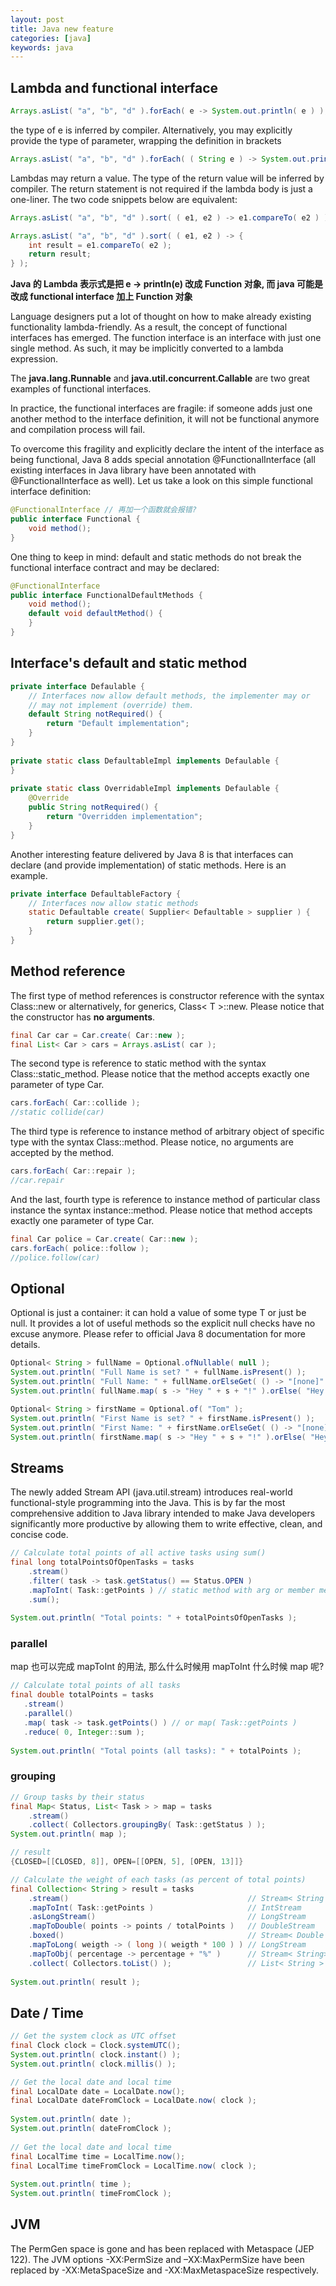 ```yaml
---
layout: post
title: Java new feature
categories: [java]
keywords: java
---
```


## Lambda and functional interface

```java
Arrays.asList( "a", "b", "d" ).forEach( e -> System.out.println( e ) );
```

the type of e is inferred by compiler. Alternatively, you may explicitly provide the 
type of parameter, wrapping the definition in brackets

```java
Arrays.asList( "a", "b", "d" ).forEach( ( String e ) -> System.out.println( e ) );
```

Lambdas may return a value. The type of the return value will be inferred by compiler. 
The return statement is not required if the lambda body is just a one-liner. The two code snippets below are equivalent:

```java
Arrays.asList( "a", "b", "d" ).sort( ( e1, e2 ) -> e1.compareTo( e2 ) );

Arrays.asList( "a", "b", "d" ).sort( ( e1, e2 ) -> {
    int result = e1.compareTo( e2 );
    return result;
} );
```

**Java 的 Lambda 表示式是把 e -> println(e) 改成 Function 对象, 而 java 可能是改成 functional interface 加上
Function 对象**

Language designers put a lot of thought on how to make already existing functionality lambda-friendly. 
As a result, the concept of functional interfaces has emerged. The function interface is an interface with 
just one single method. As such, it may be implicitly converted to a lambda expression.
 
The **java.lang.Runnable** and **java.util.concurrent.Callable** are two great examples of functional interfaces.

In practice, the functional interfaces are fragile: if someone adds just one another method to the interface definition, 
it will not be functional anymore and compilation process will fail.

To overcome this fragility and explicitly declare the intent of the interface as being functional, 
Java 8 adds special annotation @FunctionalInterface (all existing interfaces in Java library have 
been annotated with @FunctionalInterface as well). Let us take a look on this simple functional interface definition:

```java
@FunctionalInterface // 再加一个函数就会报错?
public interface Functional {
    void method();
} 
```

One thing to keep in mind: default and static methods do not break the functional interface contract and may be declared:

```java
@FunctionalInterface
public interface FunctionalDefaultMethods {
    void method();
    default void defaultMethod() {           
    }       
}
```

## Interface's default and static method

```java
private interface Defaulable {
    // Interfaces now allow default methods, the implementer may or 
    // may not implement (override) them.
    default String notRequired() { 
        return "Default implementation"; 
    }        
}
        
private static class DefaultableImpl implements Defaulable {
}
    
private static class OverridableImpl implements Defaulable {
    @Override
    public String notRequired() {
        return "Overridden implementation";
    }
}
```

Another interesting feature delivered by Java 8 is that interfaces can declare (and provide implementation) of 
static methods. Here is an example.

```java
private interface DefaultableFactory {
    // Interfaces now allow static methods
    static Defaultable create( Supplier< Defaultable > supplier ) {
        return supplier.get();
    }
}
```

## Method reference

The first type of method references is constructor reference with the syntax Class::new or alternatively, 
for generics, Class< T >::new. Please notice that the constructor has **no arguments**.

```java
final Car car = Car.create( Car::new );
final List< Car > cars = Arrays.asList( car );
```

The second type is reference to static method with the syntax Class::static_method. 
Please notice that the method accepts exactly one parameter of type Car.

```java
cars.forEach( Car::collide );
//static collide(car)
```

The third type is reference to instance method of arbitrary object of specific type with the syntax Class::method. Please notice, no arguments are accepted by the method.

```java
cars.forEach( Car::repair );
//car.repair
```

And the last, fourth type is reference to instance method of particular class instance the syntax instance::method. 
Please notice that method accepts exactly one parameter of type Car.

```java
final Car police = Car.create( Car::new );
cars.forEach( police::follow );
//police.follow(car)
```


## Optional

Optional is just a container: it can hold a value of some type T or just be null. It provides a 
lot of useful methods so the explicit null checks have no excuse anymore. Please refer to 
official Java 8 documentation for more details.

```java
Optional< String > fullName = Optional.ofNullable( null );
System.out.println( "Full Name is set? " + fullName.isPresent() );        
System.out.println( "Full Name: " + fullName.orElseGet( () -> "[none]" ) ); 
System.out.println( fullName.map( s -> "Hey " + s + "!" ).orElse( "Hey Stranger!" ) );

Optional< String > firstName = Optional.of( "Tom" );
System.out.println( "First Name is set? " + firstName.isPresent() );       
System.out.println( "First Name: " + firstName.orElseGet( () -> "[none]" ) );
System.out.println( firstName.map( s -> "Hey " + s + "!" ).orElse( "Hey Stranger!" ) );
```

## Streams

The newly added Stream API (java.util.stream) introduces real-world functional-style programming into 
the Java. This is by far the most comprehensive addition to Java library intended to make Java developers 
significantly more productive by allowing them to write effective, clean, and concise code.

```java
// Calculate total points of all active tasks using sum()
final long totalPointsOfOpenTasks = tasks
    .stream()
    .filter( task -> task.getStatus() == Status.OPEN )
    .mapToInt( Task::getPoints ) // static method with arg or member method without arg
    .sum();
        
System.out.println( "Total points: " + totalPointsOfOpenTasks );
```

### parallel

map 也可以完成 mapToInt 的用法, 那么什么时候用 mapToInt 什么时候 map 呢?

```java
// Calculate total points of all tasks
final double totalPoints = tasks
   .stream()
   .parallel()
   .map( task -> task.getPoints() ) // or map( Task::getPoints ) 
   .reduce( 0, Integer::sum );
    
System.out.println( "Total points (all tasks): " + totalPoints );
```

### grouping

```java
// Group tasks by their status
final Map< Status, List< Task > > map = tasks
    .stream()
    .collect( Collectors.groupingBy( Task::getStatus ) );
System.out.println( map );

// result
{CLOSED=[[CLOSED, 8]], OPEN=[[OPEN, 5], [OPEN, 13]]}
```

```java
// Calculate the weight of each tasks (as percent of total points) 
final Collection< String > result = tasks
    .stream()                                        // Stream< String >
    .mapToInt( Task::getPoints )                     // IntStream
    .asLongStream()                                  // LongStream
    .mapToDouble( points -> points / totalPoints )   // DoubleStream
    .boxed()                                         // Stream< Double >
    .mapToLong( weigth -> ( long )( weigth * 100 ) ) // LongStream
    .mapToObj( percentage -> percentage + "%" )      // Stream< String> 
    .collect( Collectors.toList() );                 // List< String > 
        
System.out.println( result );
```

## Date / Time

```java
// Get the system clock as UTC offset 
final Clock clock = Clock.systemUTC();
System.out.println( clock.instant() );
System.out.println( clock.millis() );

// Get the local date and local time
final LocalDate date = LocalDate.now();
final LocalDate dateFromClock = LocalDate.now( clock );
        
System.out.println( date );
System.out.println( dateFromClock );
        
// Get the local date and local time
final LocalTime time = LocalTime.now();
final LocalTime timeFromClock = LocalTime.now( clock );
        
System.out.println( time );
System.out.println( timeFromClock );
```

## JVM

The PermGen space is gone and has been replaced with Metaspace (JEP 122). The 
JVM options -XX:PermSize and –XX:MaxPermSize have been replaced by -XX:MetaSpaceSize and -XX:MaxMetaspaceSize respectively.
